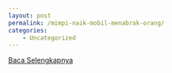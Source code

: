```yaml
---
layout: post
permalink: /mimpi-naik-mobil-menabrak-orang/
categories:
    - Uncategorized
---
```


[Baca Selengkapnya](/01)